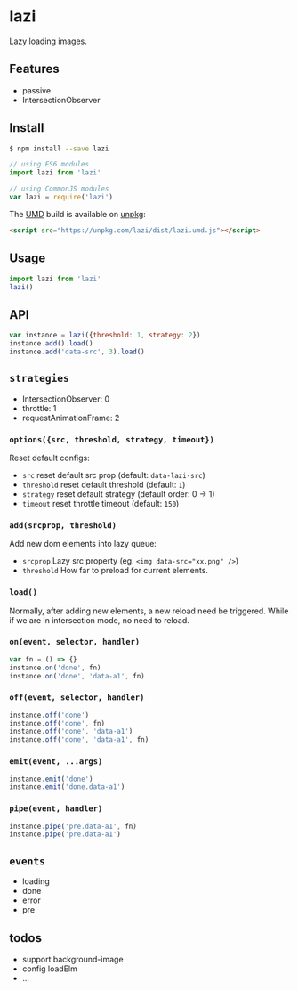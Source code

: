 # lazi
Lazy loading images.

## Features
* passive
* IntersectionObserver

## Install
```sh
$ npm install --save lazi
```

```javascript
// using ES6 modules
import lazi from 'lazi'
```

```javascript
// using CommonJS modules
var lazi = require('lazi')
```

The [UMD](https://github.com/umdjs/umd) build is available on [unpkg](https://unpkg.com):
```html
<script src="https://unpkg.com/lazi/dist/lazi.umd.js"></script>
```

## Usage
```js
import lazi from 'lazi'
lazi()
```

## API
```js
var instance = lazi({threshold: 1, strategy: 2})
instance.add().load()
instance.add('data-src', 3).load()
```

## `strategies`
* IntersectionObserver: 0
* throttle: 1
* requestAnimationFrame: 2

### `options({src, threshold, strategy, timeout})`
Reset default configs:
* `src` reset default src prop (default: `data-lazi-src`)
* `threshold` reset default threshold (default: `1`)
* `strategy` reset default strategy (default order: 0 -> 1)
* `timeout` reset throttle timeout (default: `150`)

### `add(srcprop, threshold)`
Add new dom elements into lazy queue:
* `srcprop` Lazy src property (eg. `<img data-src="xx.png" />`)
* `threshold` How far to preload for current elements.

### `load()`
Normally, after adding new elements, a new reload need be triggered.
While if we are in intersection mode, no need to reload.

### `on(event, selector, handler)`
```js
var fn = () => {}
instance.on('done', fn)
instance.on('done', 'data-a1', fn)
```

### `off(event, selector, handler)`
```js
instance.off('done')
instance.off('done', fn)
instance.off('done', 'data-a1')
instance.off('done', 'data-a1', fn)
```

### `emit(event, ...args)`
```js
instance.emit('done')
instance.emit('done.data-a1')
```

### `pipe(event, handler)`
```js
instance.pipe('pre.data-a1', fn)
instance.pipe('pre.data-a1')
```

## `events`
* loading
* done
* error
* pre

## todos
* support background-image
* config loadElm
* ...
